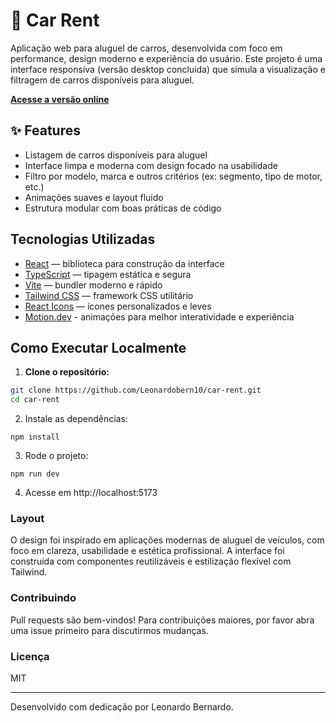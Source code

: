 # 🚗 Car Rent

Aplicação web para aluguel de carros, desenvolvida com foco em performance, design moderno e experiência do usuário. Este projeto é uma interface responsiva (versão desktop concluída) que simula a visualização e filtragem de carros disponíveis para aluguel.

**[Acesse a versão online](https://car-rent-eta-lemon.vercel.app/)**

## ✨ Features

- Listagem de carros disponíveis para aluguel
- Interface limpa e moderna com design focado na usabilidade
- Filtro por modelo, marca e outros critérios (ex: segmento, tipo de motor, etc.)
- Animações suaves e layout fluido
- Estrutura modular com boas práticas de código

## Tecnologias Utilizadas

- [React](https://reactjs.org/) — biblioteca para construção da interface
- [TypeScript](https://www.typescriptlang.org/) — tipagem estática e segura
- [Vite](https://vitejs.dev/) — bundler moderno e rápido
- [Tailwind CSS](https://tailwindcss.com/) — framework CSS utilitário
- [React Icons](https://react-icons.github.io/react-icons/) — ícones personalizados e leves
- [Motion.dev](https://motion.dev/) - animações para melhor interatividade e experiência

## Como Executar Localmente

1. **Clone o repositório:**
```bash
git clone https://github.com/Leonardobern10/car-rent.git
cd car-rent
```

2. Instale as dependências:
```
npm install
```

3. Rode o projeto:
```
npm run dev
```

4. Acesse em http://localhost:5173


### Layout

O design foi inspirado em aplicações modernas de aluguel de veículos, com foco em clareza, usabilidade e estética profissional. A interface foi construída com componentes reutilizáveis e estilização flexível com Tailwind.

### Contribuindo

Pull requests são bem-vindos! Para contribuições maiores, por favor abra uma issue primeiro para discutirmos mudanças.

### Licença

MIT


---

Desenvolvido com dedicação por Leonardo Bernardo.


